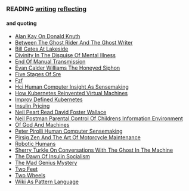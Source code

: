 ### READING [writing](/writing/) [reflecting](/reflecting/) 

#### and quoting

<ul><li><a href="/reading/alan_kay_on_donald_knuth.html">Alan Kay On Donald Knuth</a></li><li><a href="/reading/between_the_ghost_rider_and_the_ghost_writer.html">Between The Ghost Rider And The Ghost Writer</a></li><li><a href="/reading/bill_gates_at_lakeside.html">Bill Gates At Lakeside</a></li><li><a href="/reading/divinity_in_the_disguise_of_mental_illness.html">Divinity In The Disguise Of Mental Illness</a></li><li><a href="/reading/end_of_manual_transmission.html">End Of Manual Transmission</a></li><li><a href="/reading/evan_calder_williams_the_honeyed_siphon.html">Evan Calder Williams The Honeyed Siphon</a></li><li><a href="/reading/five_stages_of_sre.html">Five Stages Of Sre</a></li><li><a href="/reading/fzf.html">Fzf</a></li><li><a href="/reading/hci_human_computer_insight_as_sensemaking.html">Hci Human Computer Insight As Sensemaking</a></li><li><a href="/reading/how_kubernetes_reinvented_virtual_machines.html">How Kubernetes Reinvented Virtual Machines</a></li><li><a href="/reading/improv_defined_kubernetes.html">Improv Defined Kubernetes</a></li><li><a href="/reading/insulin_pricing.html">Insulin Pricing</a></li><li><a href="/reading/neil_peart_read_david_foster_wallace.html">Neil Peart Read David Foster Wallace</a></li><li><a href="/reading/neil_postman_parental_control_of_childrens_information_environment.html">Neil Postman Parental Control Of Childrens Information Environment</a></li><li><a href="/reading/of_god_and_machines.html">Of God And Machines</a></li><li><a href="/reading/peter_pirolli_human_computer_sensemaking.html">Peter Pirolli Human Computer Sensemaking</a></li><li><a href="/reading/pirsig_zen_and_the_art_of_motorcycle_maintenance.html">Pirsig Zen And The Art Of Motorcycle Maintenance</a></li><li><a href="/reading/robotic_humans.html">Robotic Humans</a></li><li><a href="/reading/sherry_turkle_on_conversations_with_the_ghost_in_the_machine.html">Sherry Turkle On Conversations With The Ghost In The Machine</a></li><li><a href="/reading/the_dawn_of_insulin_socialism.html">The Dawn Of Insulin Socialism</a></li><li><a href="/reading/the_mad_genius_mystery.html">The Mad Genius Mystery</a></li><li><a href="/reading/two_feet.html">Two Feet</a></li><li><a href="/reading/two_wheels.html">Two Wheels</a></li><li><a href="/reading/wiki_as_pattern_language.html">Wiki As Pattern Language</a></li></ul>